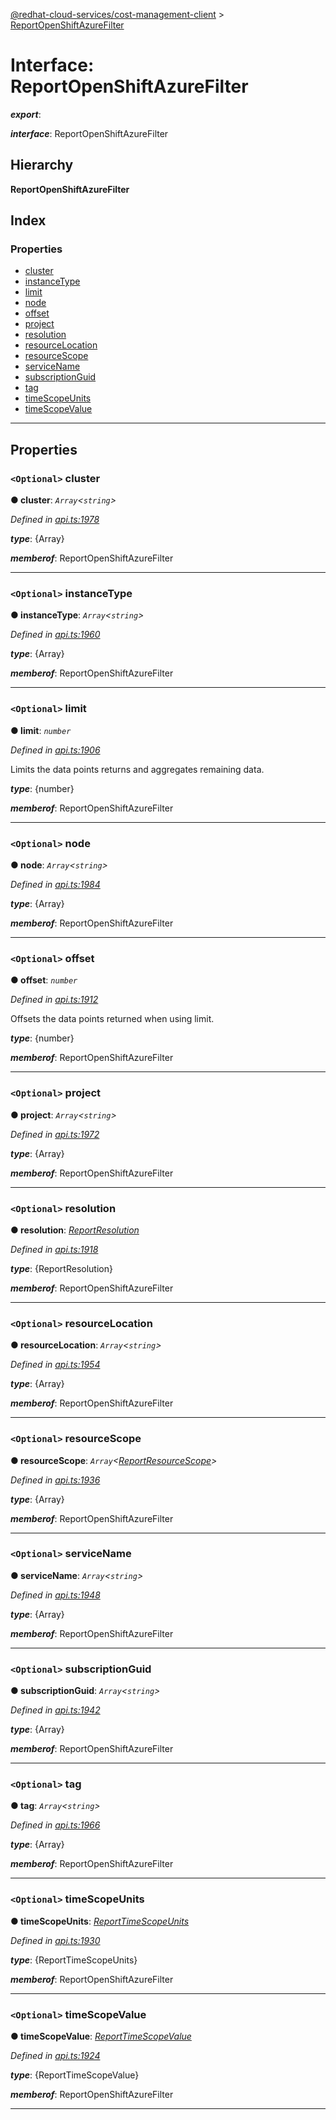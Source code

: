 [@redhat-cloud-services/cost-management-client](../README.md) > [ReportOpenShiftAzureFilter](../interfaces/reportopenshiftazurefilter.md)

# Interface: ReportOpenShiftAzureFilter

*__export__*: 

*__interface__*: ReportOpenShiftAzureFilter

## Hierarchy

**ReportOpenShiftAzureFilter**

## Index

### Properties

* [cluster](reportopenshiftazurefilter.md#cluster)
* [instanceType](reportopenshiftazurefilter.md#instancetype)
* [limit](reportopenshiftazurefilter.md#limit)
* [node](reportopenshiftazurefilter.md#node)
* [offset](reportopenshiftazurefilter.md#offset)
* [project](reportopenshiftazurefilter.md#project)
* [resolution](reportopenshiftazurefilter.md#resolution)
* [resourceLocation](reportopenshiftazurefilter.md#resourcelocation)
* [resourceScope](reportopenshiftazurefilter.md#resourcescope)
* [serviceName](reportopenshiftazurefilter.md#servicename)
* [subscriptionGuid](reportopenshiftazurefilter.md#subscriptionguid)
* [tag](reportopenshiftazurefilter.md#tag)
* [timeScopeUnits](reportopenshiftazurefilter.md#timescopeunits)
* [timeScopeValue](reportopenshiftazurefilter.md#timescopevalue)

---

## Properties

<a id="cluster"></a>

### `<Optional>` cluster

**● cluster**: *`Array`<`string`>*

*Defined in [api.ts:1978](https://github.com/karelhala/javascript-clients/blob/master/packages/cost-management/api.ts#L1978)*

*__type__*: {Array}

*__memberof__*: ReportOpenShiftAzureFilter

___
<a id="instancetype"></a>

### `<Optional>` instanceType

**● instanceType**: *`Array`<`string`>*

*Defined in [api.ts:1960](https://github.com/karelhala/javascript-clients/blob/master/packages/cost-management/api.ts#L1960)*

*__type__*: {Array}

*__memberof__*: ReportOpenShiftAzureFilter

___
<a id="limit"></a>

### `<Optional>` limit

**● limit**: *`number`*

*Defined in [api.ts:1906](https://github.com/karelhala/javascript-clients/blob/master/packages/cost-management/api.ts#L1906)*

Limits the data points returns and aggregates remaining data.

*__type__*: {number}

*__memberof__*: ReportOpenShiftAzureFilter

___
<a id="node"></a>

### `<Optional>` node

**● node**: *`Array`<`string`>*

*Defined in [api.ts:1984](https://github.com/karelhala/javascript-clients/blob/master/packages/cost-management/api.ts#L1984)*

*__type__*: {Array}

*__memberof__*: ReportOpenShiftAzureFilter

___
<a id="offset"></a>

### `<Optional>` offset

**● offset**: *`number`*

*Defined in [api.ts:1912](https://github.com/karelhala/javascript-clients/blob/master/packages/cost-management/api.ts#L1912)*

Offsets the data points returned when using limit.

*__type__*: {number}

*__memberof__*: ReportOpenShiftAzureFilter

___
<a id="project"></a>

### `<Optional>` project

**● project**: *`Array`<`string`>*

*Defined in [api.ts:1972](https://github.com/karelhala/javascript-clients/blob/master/packages/cost-management/api.ts#L1972)*

*__type__*: {Array}

*__memberof__*: ReportOpenShiftAzureFilter

___
<a id="resolution"></a>

### `<Optional>` resolution

**● resolution**: *[ReportResolution](../enums/reportresolution.md)*

*Defined in [api.ts:1918](https://github.com/karelhala/javascript-clients/blob/master/packages/cost-management/api.ts#L1918)*

*__type__*: {ReportResolution}

*__memberof__*: ReportOpenShiftAzureFilter

___
<a id="resourcelocation"></a>

### `<Optional>` resourceLocation

**● resourceLocation**: *`Array`<`string`>*

*Defined in [api.ts:1954](https://github.com/karelhala/javascript-clients/blob/master/packages/cost-management/api.ts#L1954)*

*__type__*: {Array}

*__memberof__*: ReportOpenShiftAzureFilter

___
<a id="resourcescope"></a>

### `<Optional>` resourceScope

**● resourceScope**: *`Array`<[ReportResourceScope](../enums/reportresourcescope.md)>*

*Defined in [api.ts:1936](https://github.com/karelhala/javascript-clients/blob/master/packages/cost-management/api.ts#L1936)*

*__type__*: {Array}

*__memberof__*: ReportOpenShiftAzureFilter

___
<a id="servicename"></a>

### `<Optional>` serviceName

**● serviceName**: *`Array`<`string`>*

*Defined in [api.ts:1948](https://github.com/karelhala/javascript-clients/blob/master/packages/cost-management/api.ts#L1948)*

*__type__*: {Array}

*__memberof__*: ReportOpenShiftAzureFilter

___
<a id="subscriptionguid"></a>

### `<Optional>` subscriptionGuid

**● subscriptionGuid**: *`Array`<`string`>*

*Defined in [api.ts:1942](https://github.com/karelhala/javascript-clients/blob/master/packages/cost-management/api.ts#L1942)*

*__type__*: {Array}

*__memberof__*: ReportOpenShiftAzureFilter

___
<a id="tag"></a>

### `<Optional>` tag

**● tag**: *`Array`<`string`>*

*Defined in [api.ts:1966](https://github.com/karelhala/javascript-clients/blob/master/packages/cost-management/api.ts#L1966)*

*__type__*: {Array}

*__memberof__*: ReportOpenShiftAzureFilter

___
<a id="timescopeunits"></a>

### `<Optional>` timeScopeUnits

**● timeScopeUnits**: *[ReportTimeScopeUnits](../enums/reporttimescopeunits.md)*

*Defined in [api.ts:1930](https://github.com/karelhala/javascript-clients/blob/master/packages/cost-management/api.ts#L1930)*

*__type__*: {ReportTimeScopeUnits}

*__memberof__*: ReportOpenShiftAzureFilter

___
<a id="timescopevalue"></a>

### `<Optional>` timeScopeValue

**● timeScopeValue**: *[ReportTimeScopeValue](../enums/reporttimescopevalue.md)*

*Defined in [api.ts:1924](https://github.com/karelhala/javascript-clients/blob/master/packages/cost-management/api.ts#L1924)*

*__type__*: {ReportTimeScopeValue}

*__memberof__*: ReportOpenShiftAzureFilter

___


